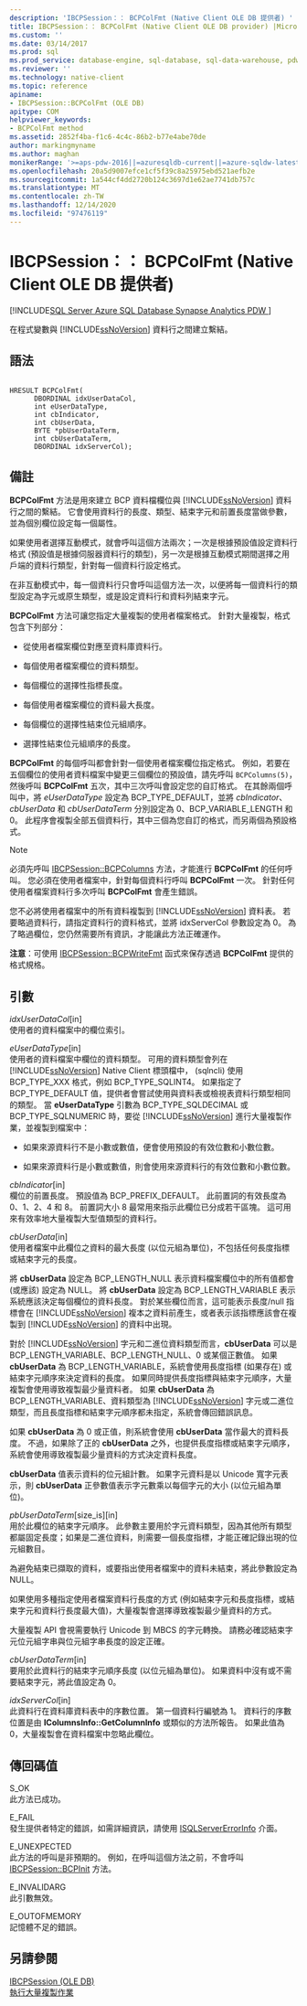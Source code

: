 ```yaml
---
description: 'IBCPSession：： BCPColFmt (Native Client OLE DB 提供者) '
title: IBCPSession：： BCPColFmt (Native Client OLE DB provider) |Microsoft Docs
ms.custom: ''
ms.date: 03/14/2017
ms.prod: sql
ms.prod_service: database-engine, sql-database, sql-data-warehouse, pdw
ms.reviewer: ''
ms.technology: native-client
ms.topic: reference
apiname:
- IBCPSession::BCPColFmt (OLE DB)
apitype: COM
helpviewer_keywords:
- BCPColFmt method
ms.assetid: 2852f4ba-f1c6-4c4c-86b2-b77e4abe70de
author: markingmyname
ms.author: maghan
monikerRange: '>=aps-pdw-2016||=azuresqldb-current||=azure-sqldw-latest||>=sql-server-2016||>=sql-server-linux-2017||=azuresqldb-mi-current'
ms.openlocfilehash: 20a5d9007efce1cf5f39c8a25975ebd521aefb2e
ms.sourcegitcommit: 1a544cf4dd2720b124c3697d1e62ae7741db757c
ms.translationtype: MT
ms.contentlocale: zh-TW
ms.lasthandoff: 12/14/2020
ms.locfileid: "97476119"
---
```

# <a name="ibcpsessionbcpcolfmt-native-client-ole-db-provider"></a>IBCPSession：： BCPColFmt (Native Client OLE DB 提供者) 
[!INCLUDE[SQL Server Azure SQL Database Synapse Analytics PDW ](../../includes/applies-to-version/sql-asdb-asdbmi-asa-pdw.md)]

  在程式變數與 [!INCLUDE[ssNoVersion](../../includes/ssnoversion-md.md)] 資料行之間建立繫結。  
  
## <a name="syntax"></a>語法  
  
```  
  
HRESULT BCPColFmt(   
      DBORDINAL idxUserDataCol,  
      int eUserDataType,  
      int cbIndicator,  
      int cbUserData,  
      BYTE *pbUserDataTerm,  
      int cbUserDataTerm,  
      DBORDINAL idxServerCol);  
```  
  
## <a name="remarks"></a>備註  
 **BCPColFmt** 方法是用來建立 BCP 資料檔欄位與 [!INCLUDE[ssNoVersion](../../includes/ssnoversion-md.md)] 資料行之間的繫結。 它會使用資料行的長度、類型、結束字元和前置長度當做參數，並為個別欄位設定每一個屬性。  
  
 如果使用者選擇互動模式，就會呼叫這個方法兩次；一次是根據預設值設定資料行格式 (預設值是根據伺服器資料行的類型)，另一次是根據互動模式期間選擇之用戶端的資料行類型，針對每一個資料行設定格式。  
  
 在非互動模式中，每一個資料行只會呼叫這個方法一次，以便將每一個資料行的類型設定為字元或原生類型，或是設定資料行和資料列結束字元。  
  
 **BCPColFmt** 方法可讓您指定大量複製的使用者檔案格式。 針對大量複製，格式包含下列部分：  
  
-   從使用者檔案欄位對應至資料庫資料行。  
  
-   每個使用者檔案欄位的資料類型。  
  
-   每個欄位的選擇性指標長度。  
  
-   每個使用者檔案欄位的資料最大長度。  
  
-   每個欄位的選擇性結束位元組順序。  
  
-   選擇性結束位元組順序的長度。  
  
 **BCPColFmt** 的每個呼叫都會針對一個使用者檔案欄位指定格式。 例如，若要在五個欄位的使用者資料檔案中變更三個欄位的預設值，請先呼叫 `BCPColumns(5)`，然後呼叫 **BCPColFmt** 五次，其中三次呼叫會設定您的自訂格式。 在其餘兩個呼叫中，將 *eUserDataType* 設定為 BCP_TYPE_DEFAULT，並將 *cbIndicator*、*cbUserData* 和 *cbUserDataTerm* 分別設定為 0、BCP_VARIABLE_LENGTH 和 0。 此程序會複製全部五個資料行，其中三個為您自訂的格式，而另兩個為預設格式。  
  
> [!NOTE]  
>  必須先呼叫 [IBCPSession::BCPColumns](../../relational-databases/native-client-ole-db-interfaces/ibcpsession-bcpcolumns-ole-db.md) 方法，才能進行 **BCPColFmt** 的任何呼叫。 您必須在使用者檔案中，針對每個資料行呼叫 **BCPColFmt** 一次。 針對任何使用者檔案資料行多次呼叫 **BCPColFmt** 會產生錯誤。  
  
 您不必將使用者檔案中的所有資料複製到 [!INCLUDE[ssNoVersion](../../includes/ssnoversion-md.md)] 資料表。 若要略過資料行，請指定資料行的資料格式，並將 idxServerCol 參數設定為 0。 為了略過欄位，您仍然需要所有資訊，才能讓此方法正確運作。  
  
 **注意**：可使用 [IBCPSession::BCPWriteFmt](../../relational-databases/native-client-ole-db-interfaces/ibcpsession-bcpwritefmt-ole-db.md) 函式來保存透過 **BCPColFmt** 提供的格式規格。  
  
## <a name="arguments"></a>引數  
 *idxUserDataCol*[in]  
 使用者的資料檔案中的欄位索引。  
  
 *eUserDataType*[in]  
 使用者的資料檔案中欄位的資料類型。 可用的資料類型會列在 [!INCLUDE[ssNoVersion](../../includes/ssnoversion-md.md)] Native Client 標頭檔中， (sqlncli) 使用 BCP_TYPE_XXX 格式，例如 BCP_TYPE_SQLINT4。 如果指定了 BCP_TYPE_DEFAULT 值，提供者會嘗試使用與資料表或檢視表資料行類型相同的類型。 當 **eUserDataType** 引數為 BCP_TYPE_SQLDECIMAL 或 BCP_TYPE_SQLNUMERIC 時，要從 [!INCLUDE[ssNoVersion](../../includes/ssnoversion-md.md)] 進行大量複製作業，並複製到檔案中：  
  
-   如果來源資料行不是小數或數值，便會使用預設的有效位數和小數位數。  
  
-   如果來源資料行是小數或數值，則會使用來源資料行的有效位數和小數位數。  
  
 *cbIndicator*[in]  
 欄位的前置長度。 預設值為 BCP_PREFIX_DEFAULT。 此前置詞的有效長度為 0、1、2、4 和 8。 前置詞大小 8 最常用來指示此欄位已分成若干區塊。 這可用來有效率地大量複製大型值類型的資料行。  
  
 *cbUserData*[in]  
 使用者檔案中此欄位之資料的最大長度 (以位元組為單位)，不包括任何長度指標或結束字元的長度。  
  
 將 **cbUserData** 設定為 BCP_LENGTH_NULL 表示資料檔案欄位中的所有值都會 (或應該) 設定為 NULL。 將 **cbUserData** 設定為 BCP_LENGTH_VARIABLE 表示系統應該決定每個欄位的資料長度。 對於某些欄位而言，這可能表示長度/null 指標會在 [!INCLUDE[ssNoVersion](../../includes/ssnoversion-md.md)] 複本之資料前產生，或者表示該指標應該會在複製到 [!INCLUDE[ssNoVersion](../../includes/ssnoversion-md.md)] 的資料中出現。  
  
 對於 [!INCLUDE[ssNoVersion](../../includes/ssnoversion-md.md)] 字元和二進位資料類型而言，**cbUserData** 可以是 BCP_LENGTH_VARIABLE、BCP_LENGTH_NULL、0 或某個正數值。 如果 **cbUserData** 為 BCP_LENGTH_VARIABLE，系統會使用長度指標 (如果存在) 或結束字元順序來決定資料的長度。 如果同時提供長度指標與結束字元順序，大量複製會使用導致複製最少量資料者。 如果 **cbUserData** 為 BCP_LENGTH_VARIABLE、資料類型為 [!INCLUDE[ssNoVersion](../../includes/ssnoversion-md.md)] 字元或二進位類型，而且長度指標和結束字元順序都未指定，系統會傳回錯誤訊息。  
  
 如果 **cbUserData** 為 0 或正值，則系統會使用 **cbUserData** 當作最大的資料長度。 不過，如果除了正的 **cbUserData** 之外，也提供長度指標或結束字元順序，系統會使用導致複製最少量資料的方式決定資料長度。  
  
 **cbUserData** 值表示資料的位元組計數。 如果字元資料是以 Unicode 寬字元表示，則 **cbUserData** 正參數值表示字元數乘以每個字元的大小 (以位元組為單位)。  
  
 *pbUserDataTerm*[size_is][in]  
 用於此欄位的結束字元順序。 此參數主要用於字元資料類型，因為其他所有類型都屬固定長度；如果是二進位資料，則需要一個長度指標，才能正確記錄出現的位元組數目。  
  
 為避免結束已擷取的資料，或要指出使用者檔案中的資料未結束，將此參數設定為 NULL。  
  
 如果使用多種指定使用者檔案資料行長度的方式 (例如結束字元和長度指標，或結束字元和資料行長度最大值)，大量複製會選擇導致複製最少量資料的方式。  
  
 大量複製 API 會視需要執行 Unicode 到 MBCS 的字元轉換。 請務必確認結束字元位元組字串與位元組字串長度的設定正確。  
  
 *cbUserDataTerm*[in]  
 要用於此資料行的結束字元順序長度 (以位元組為單位)。 如果資料中沒有或不需要結束字元，將此值設定為 0。  
  
 *idxServerCol*[in]  
 此資料行在資料庫資料表中的序數位置。 第一個資料行編號為 1。 資料行的序數位置是由 **IColumnsInfo::GetColumnInfo** 或類似的方法所報告。 如果此值為 0，大量複製會在資料檔案中忽略此欄位。  
  
## <a name="return-code-values"></a>傳回碼值  
 S_OK  
 此方法已成功。  
  
 E_FAIL  
 發生提供者特定的錯誤，如需詳細資訊，請使用 [ISQLServerErrorInfo](isqlservererrorinfo-geterrorinfo-ole-db.md) 介面。  
  
 E_UNEXPECTED  
 此方法的呼叫是非預期的。 例如，在呼叫這個方法之前，不會呼叫 [IBCPSession::BCPInit](../../relational-databases/native-client-ole-db-interfaces/ibcpsession-bcpinit-ole-db.md) 方法。  
  
 E_INVALIDARG  
 此引數無效。  
  
 E_OUTOFMEMORY  
 記憶體不足的錯誤。  
  
## <a name="see-also"></a>另請參閱  
 [IBCPSession &#40;OLE DB&#41;](../../relational-databases/native-client-ole-db-interfaces/ibcpsession-ole-db.md)   
 [執行大量複製作業](../../relational-databases/native-client/features/performing-bulk-copy-operations.md)  
  
